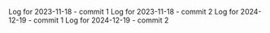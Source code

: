 Log for 2023-11-18 - commit 1
Log for 2023-11-18 - commit 2
Log for 2024-12-19 - commit 1
Log for 2024-12-19 - commit 2
